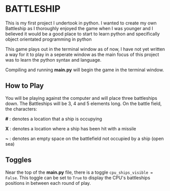 # BATTLESHIP
This is my first project I undertook in python. I wanted to create my own Battleship as I thoroughly enjoyed the game when I was younger and I believed it would be a good place to start to learn python and specifically object orientated programming in python

This game plays out in the terminal window as of now, I have not yet written a way for it to play in a seperate window as the main focus of this project was to learn the python syntax and language.

Compiling and running **main.py** will begin the game in the terminal window.

## How to Play
You will be playing against the computer and will place three battleships down. The Battleships will be 3, 4 and 5 elements long.
On the battle field, the characters:

__#__ : denotes a location that a ship is occupying

__X__ : denotes a location where a ship has been hit with a missile

__~__ : denotes an empty space on the battlefield not occupied by a ship (open sea)

## Toggles
Near the top of the **main.py** file, there is a toggle ```cpu_ships_visible = False```. This toggle can be set to ```True``` to display the CPU's battleships positions in between each round of play.
